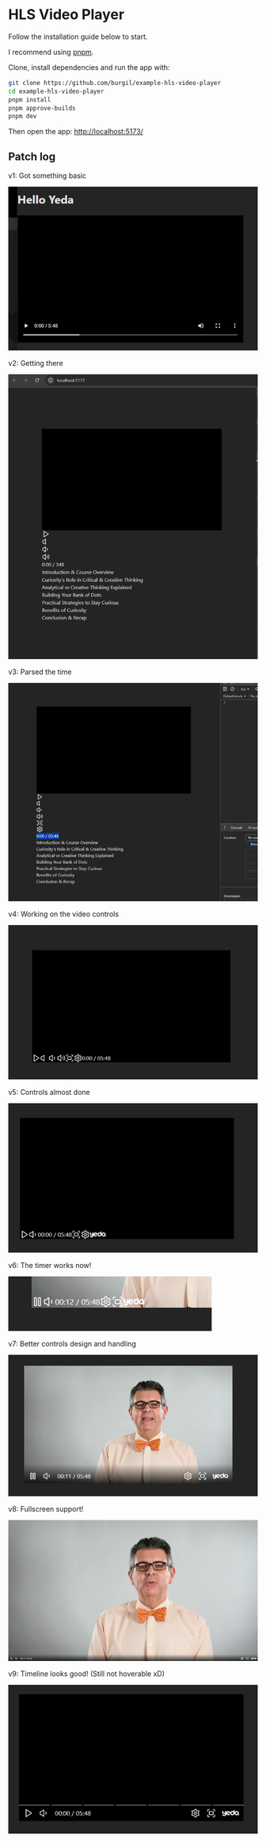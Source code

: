 # HLS Video Player

Follow the installation guide below to start.

I recommend using [pnpm](https://pnpm.io/).

Clone, install dependencies and run the app with:

```bash
git clone https://github.com/burgil/example-hls-video-player
cd example-hls-video-player
pnpm install
pnpm approve-builds
pnpm dev
```

Then open the app: <http://localhost:5173/>

## Patch log

v1: Got something basic

![v1](v1.png)

v2: Getting there

![v2](v2.png)

v3: Parsed the time

![v3](v3.png)

v4: Working on the video controls

![v4](v4.png)

v5: Controls almost done

![v5](v5.png)

v6: The timer works now!

![v6](v6.png)

v7: Better controls design and handling

![v7](v7.png)

v8: Fullscreen support!

![v8](v8.png)

v9: Timeline looks good! (Still not hoverable xD)

![v9](v9.png)
